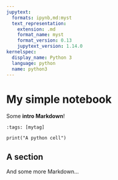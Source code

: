 ```yaml
---
jupytext:
  formats: ipynb,md:myst
  text_representation:
    extension: .md
    format_name: myst
    format_version: 0.13
    jupytext_version: 1.14.0
kernelspec:
  display_name: Python 3
  language: python
  name: python3
---
```


# My simple notebook

Some **intro Markdown**!

```{code-cell}
:tags: [mytag]

print("A python cell")
```

## A section

And some more Markdown...
